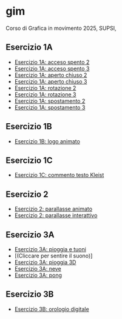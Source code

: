 # gim
Corso di Grafica in movimento 2025, SUPSI,

## Esercizio 1A
- [Esercizio 1A: acceso spento 2](https://nysaai.github.io/gim/esercizio_1A/acceso_spento_2.html)
- [Esercizio 1A: acceso spento 3](https://nysaai.github.io/gim/esercizio_1A/acceso_spento_3.html)
- [Esercizio 1A: aperto chiuso 2](https://nysaai.github.io/gim/esercizio_1A/aperto_chiuso_2.html)
- [Esercizio 1A: aperto chiuso 3](https://nysaai.github.io/gim/esercizio_1A/aperto_chiuso_3.html)
- [Esercizio 1A: rotazione 2](https://nysaai.github.io/gim/esercizio_1A/rotazione_2.html)
- [Esercizio 1A: rotazione 3](https://nysaai.github.io/gim/esercizio_1A/rotazione_3.html)
- [Esercizio 1A: spostamento 2](https://nysaai.github.io/gim/esercizio_1A/spostamento_2.html)
- [Esercizio 1A: spostamento 3](https://nysaai.github.io/gim/esercizio_1A/spostamento_3.html)


## Esercizio 1B
- [Esercizio 1B: logo animato](https://nysaai.github.io/gim/esercizio_1B/index.html)


## Esercizio 1C
- [Esercizio 1C: commento testo Kleist](https://nysaai.github.io/gim/esercizio_1C/README.md)

## Esercizio 2
- [Esercizio 2: parallasse animato](https://nysaai.github.io/gim/esercizio_2/index_animato.html)
- [Esercizio 2: parallasse interattivo](https://nysaai.github.io/gim/esercizio_2/index_interattivo.html)

## Esercizio 3A
- [Esercizio 3A: pioggia e tuoni](https://nysaai.github.io/gim/esercizio_3A/esercizio_3A_pioggia)
- [(Cliccare per sentire il suono)]
- [Esercizio 3A: pioggia 3D](https://nysaai.github.io/gim/esercizio_3A/esercizio_3A_pioggia3D)
- [Esercizio 3A: neve](https://nysaai.github.io/gim/esercizio_3A/esercizio_3A_neve)
- [Esercizio 3A: pong](https://nysaai.github.io/gim/esercizio_3A/esercizio_3A_pong/index.html)

## Esercizio 3B
- [Esercizio 3B: orologio digitale](https://nysaai.github.io/gim/esercizio_3B/index.html)
